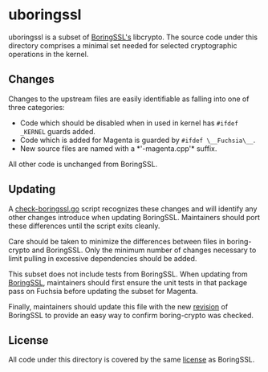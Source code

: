 uboringssl
=======================================

uboringssl is a subset of [BoringSSL's][boringssl] libcrypto.  The source
code under this directory comprises a minimal set needed for selected
cryptographic operations in the kernel.

## Changes

Changes to the upstream files are easily identifiable as falling into one of
three categories:
<ul>
<li>Code which should be disabled when in used in kernel has
<code>#ifdef _KERNEL</code> guards added.</li>
<li>Code which is added for Magenta is guarded by
<code>#ifdef \__Fuchsia\__</code>.</li>
<li>New source files are named with a *'-magenta.cpp'* suffix.</li>
</ul>

All other code is unchanged from BoringSSL.

## Updating

A [check-boringssl.go][script] script recognizes these changes and will
identify any other changes introduce when updating BoringSSL.  Maintainers
should port these differences until the script exits cleanly.

Care should be taken to minimize the differences between files in boring-crypto
and BoringSSL.  Only the minimum number of changes necessary to limit pulling in
excessive dependencies should be added.

This subset does not include tests from BoringSSL.  When updating from
[BoringSSL][boringssl], maintainers should first ensure the unit tests in that
package pass on Fuchsia before updating the subset for Magenta.

Finally, maintainers should update this file with the new [revision][revision]
of BoringSSL to provide an easy way to confirm boring-crypto was checked.

## License

All code under this directory is covered by the same [license][license] as
BoringSSL.

[boringssl]: https://fuchsia.googlesource.com/third_party/boringssl/+/master/README.md "BoringSSL"
[script]: https://fuchsia.googlesource.com/magenta/+/master/third_party/boring-crypto/scripts/check-boringssl.go "check-boringssl.go"
[license]: https://fuchsia.googlesource.com/third_party/boringssl/+/master/LICENSE "BoringSSL license"

[//]: # (UPDATE THE DIGEST WHEN ROLLING BORINGSSL)
[revision]: https://fuchsia.googlesource.com/third_party/boringssl/+/c87c462088508424ddd5330ebad9af2633d2c67b/
